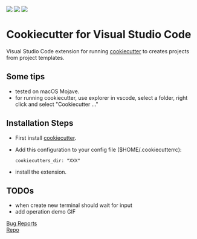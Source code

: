 [![](https://vsmarketplacebadge.apphb.com/version-short/gxiao.cookiecutter.svg)](https://marketplace.visualstudio.com/items?itemName=gxiao.cookiecutter)
[![](https://vsmarketplacebadge.apphb.com/downloads-short/gxiao.cookiecutter.svg)](https://marketplace.visualstudio.com/items?itemName=gxiao.cookiecutter)
[![](https://vsmarketplacebadge.apphb.com/rating-short/gxiao.cookiecutter.svg)](https://marketplace.visualstudio.com/items?itemName=gxiao.cookiecutter)

# Cookiecutter for Visual Studio Code

Visual Studio Code extension for running [cookiecutter](https://github.com/audreyr/cookiecutter) to creates projects from project templates.

## Some tips

* tested on macOS Mojave.
* for running cookiecutter, use explorer in vscode, select a folder, right click and select "Cookiecutter ..."

## Installation Steps

* First install [cookiecutter](https://github.com/audreyr/cookiecutter).
* Add this configuration to your config file ($HOME/.cookiecutterrc):

    ```config
    cookiecutters_dir: "XXX"
    ```

* install the extension.

## TODOs

* when create new terminal should wait for input
* add operation demo GIF

[Bug Reports](https://github.com/gongxiao/vscode-cookiecutter/issues)  
[Repo](https://github.com/gongxiao/vscode-cookiecutter)
